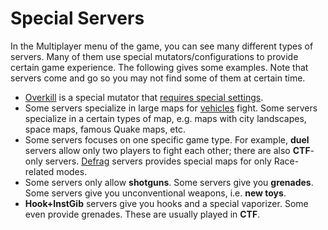 # Special Servers

In the Multiplayer menu of the game, you can see many different types of servers. Many of them use special mutators/configurations to provide certain game experience. The following gives some examples. Note that servers come and go so you may not find some of them at certain time.

-	[Overkill](Overkill-Tutorial) is a special mutator that [requires special settings](Overkill-Setting).
-	Some servers specialize in large maps for [vehicles](Vehicles) fight. Some servers specialize in a certain types of map, e.g. maps with city landscapes, space maps, famous Quake maps, etc.
-	Some servers focuses on one specific game type. For example, **duel** servers allow only two players to fight each other; there are also **CTF**-only servers. [Defrag](http://forums.xonotic.org/showthread.php?tid=3869) servers provides special maps for only Race-related modes.
-	Some servers only allow **shotguns**. Some servers give you **grenades**. Some servers give you unconventional weapons, i.e. **new toys**.
-	**Hook+InstGib** servers give you hooks and a special vaporizer. Some even provide grenades. These are usually played in **CTF**.
